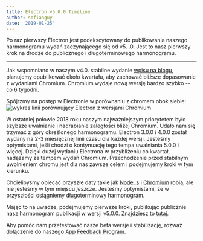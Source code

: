 ```yaml
---
title: Electron v5.0.0 Timeline
author: sofianguy
date: '2019-01-25'
---
```


Po raz pierwszy Electron jest podekscytowany do publikowania naszego harmonogramu wydań zaczynającego się od v5. .0. Jest to nasz pierwszy krok na drodze do publicznego i długoterminowego harmonogramu.

---

Jak wspomniano w naszym v4.0. stabilne wydanie [wpisu na blogu](https://electronjs.org/blog/electron-4-0#whats-next), planujemy opublikować około kwartału, aby zachować bliższe dopasowanie z wydaniami Chromium. Chromium wydaje nową wersję bardzo szybko -- co 6 tygodni.

Spójrzmy na postęp w Electronie w porównaniu z chromem obok siebie:
<img src="https://user-images.githubusercontent.com/2138661/51714676-db167080-1fea-11e9-8f10-fab1aa51993e.png" alt="wykres linii porównujący Electron z wersjami Chromium" />

W ostatniej połowie 2018 roku naszym najważniejszym priorytetem było szybsze uwalnianie i nadrabianie zaległości bliżej Chromium. Udało nam się trzymać z góry określonego harmonogramu. Electron 3.0.0 i 4.0.0 został wydany na 2-3 miesięcznej linii czasu dla każdej wersji. Jesteśmy optymistami, jeśli chodzi o kontynuację tego tempa uwalniania 5.0.0 i więcej. Dzięki dużej wydaniu Electrona w przybliżeniu co kwartał, nadążamy za tempem wydań Chromium. Przechodzenie przed stabilnym uwolnieniem chromu jest dla nas zawsze celem i podejmujemy kroki w tym kierunku.

Chcielibyśmy obiecać przyszłe daty takie jak [Node. s](https://github.com/nodejs/Release) i [Chromium](https://chromiumdash.appspot.com/schedule) robią, ale nie jesteśmy w tym miejscu _jeszcze_. Jesteśmy optymistami, że w przyszłości osiągniemy długoterminowy harmonogram.

Mając to na uwadze, podejmujemy pierwsze kroki, publikując publicznie nasz harmonogram publikacji w wersji v5.0.0. Znajdziesz to [tutaj](https://electronjs.org/docs/tutorial/electron-timelines).

Aby pomóc nam przetestować nasze beta wersje i stabilizację, rozważ dołączenie do naszego [App Feedback Program](https://electronjs.org/blog/app-feedback-program).
